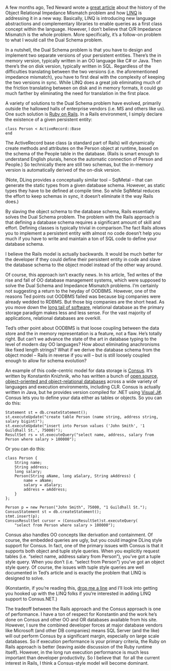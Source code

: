 A few months ago, Ted Neward wrote a [great
article](http://msdn.microsoft.com/library/en-us/dndotnet/html/linqcomparisons.asp)
about the history of the Object Relational Impedance Mismatch problem
and how [LINQ](http://msdn.microsoft.com/netframework/future/linq) is
addressing it in a new way. Basically, LINQ is introducing new language
abstractions and complementary libraries to enable queries as a first
class concept within the language. However, I don’t believe that O/R
Impedance Mismatch is the whole problem. More specifically, it’s a
follow-on problem to what I would call the Dual Schema problem.

In a nutshell, the Dual Schema problem is that you have to design and
implement two separate versions of your persistent entities. There’s the
in memory version, typically written in an OO language like C\# or Java.
Then there’s the on disk version, typically written in SQL. Regardless
of the difficulties translating between the two versions (i.e. the
aforementioned impedance mismatch), you have to first deal with the
complexity of keeping the two versions in sync. While LINQ does a great
job eliminating much of the friction translating between on disk and in
memory formats, it could go much farther by eliminating the need for
translation in the first place.

A variety of solutions to the Dual Schema problem have evolved,
primarily outside the hallowed halls of enterprise vendors (i.e. MS and
others like us). One such solution is [Ruby on
Rails](http://www.rubyonrails.com/). In a Rails environment, I simply
declare the existence of a given persistent entity:

``` {.brush:ruby}
class Person < ActiveRecord::Base
end
```

The ActiveRecord base class (a standard part of Rails) will dynamically
create methods and attributes on the Person object at runtime, based on
the schema of the People table in the database. (Rails is smart enough
to understand English plurals, hence the automatic connection of Person
and People.) So technically there are still two schemas, but the
in-memory version is automatically derived of the on-disk version.

(Note, DLinq provides a conceptually similar tool – SqlMetal – that can
generate the static types from a given database schema. However, as
static types they have to be defined at compile time. So while SqlMetal
reduces the effort to keep schemas in sync, it doesn’t eliminate it the
way Rails does.)

By slaving the object schema to the database schema, Rails essentially
solves the Dual Schema problem. The problem with the Rails approach is
that defining a database schema requires a significant amount of skill
and effort. Defining classes is typically trivial in comparison.The fact
Rails allows you to implement a persistent entity with almost no code
doesn’t help you much if you have to write and maintain a ton of SQL
code to define your database schema.

I believe the Rails model is actually backwards. It would be much better
for the developer if they could define their persistent entity in code
and slave the database schema to the object model instead of the other
way around.

Of course, this approach isn’t exactly news. In his article, Ted writes
of the rise and fall of OO database management systems, which were
supposed to solve the Dual Schema and Impedance Mismatch problems. I’m
certainly not suggesting a return to the heyday of OODBMS. However, one
of the reasons Ted points out OODBMS failed was because big companies
were already wedded to RDBMS. But those big companies are the short
head. As you move down the [long tail of
software](http://bnoopy.typepad.com/bnoopy/2005/03/the_long_tail_o.html),
relational database as the primary storage paradigm makes less and less
sense. For the vast majority of applications, relational databases are
overkill.

Ted’s other point about OODBMS is that loose coupling between the data
store and the in memory representation is a feature, not a flaw. He’s
totally right. But can’t we advance the state of the art in database
typing to the level of modern day OO languages? How about eliminating
anachronisms like fixed length strings? What if we derive the database
schema from the object model – Rails in reverse if you will – but is
still loosely coupled enough to allow for schema evolution?

An example of this code-centric model for data storage is
[Consus](http://www.garret.ru/~knizhnik/consus.html). It’s written by
Konstantin Knizhnik, who has written a bunch of [open source,
object-oriented and object-relational
databases](http://www.garret.ru/~knizhnik/databases.html) across a wide
variety of languages and execution environments, including CLR. Consus
is actually written in Java, but he provides version compiled for .NET
using [Visual J\#](http://msdn.microsoft.com/vjsharp/). Consus lets you
to define your data either as tables or objects. So you can do this:

``` {.brush:java}
Statement st = db.createStatement();
st.executeUpdate("create table Person (name string, address string, salary bigint)");
st.executeUpdate("insert into Person values ('John Smith', '1 Guildhall St.', 75000)");
ResultSet rs = st.executeQuery("select name, address, salary from Person where salary > 100000");
```

Or you can do this:

``` {.brush:java}
class Person {
    String name;
    String address;
    long salary;
    Person(String aName, long aSalary, String aAddress) {
        name = aName;
        salary = aSalary;
        address = aAddress;
    }
};

Person p = new Person("John Smith", 75000, "1 Guildhall St.");
ConsusStatement st = db.createStatement();
stmt.insert(p);
ConsusResultSet cursor = (ConsusResultSet)st.executeQuery(
    "select from Person where salary > 100000");
```

Consus also handles OO concepts like derivation and containment. Of
course, the embedded queries are ugly, but you could imagine DLinq style
support for Consus. In fact, one of the primary issues with Consus is
that it supports both object and tuple style queries. When you
explicitly request tables (i.e. “select name, address salary from
Person”), you’ve got a tuple style query. When you don’t (i.e. “select
from Person”) you’ve got an object style query. Of course, the issues
with tuple style queries are well documented in Ted’s article and is
exactly the problem that LINQ is designed to solve.

(Konstantin, if you’re reading this, [drop me a
line](mailto:harry.pierson@microsoft.com) and I’ll look into getting you
hooked up with the LINQ folks if you’re interested in adding LINQ
support to Consus.NET.)

The tradeoff between the Rails approach and the Consus approach is one
of performance. I have a ton of respect for Konstantin and the work he’s
done on Consus and other OO and OR databases available from his site.
However, I sure the combined developer forces at major database vendors
like Microsoft (and other DB companies) means SQL Server (and the like)
will out perform Consus by a significant margin, especially on large
scale databases. So if execution performance is your primary criteria,
the Ruby on Rails approach is better (leaving aside discussion of the
Ruby runtime itself). However, in the long run execution performance is
much less important than developer productivity. So I believe that  for
all the current interest in Rails, I think a Consus-style model will
become dominant.

